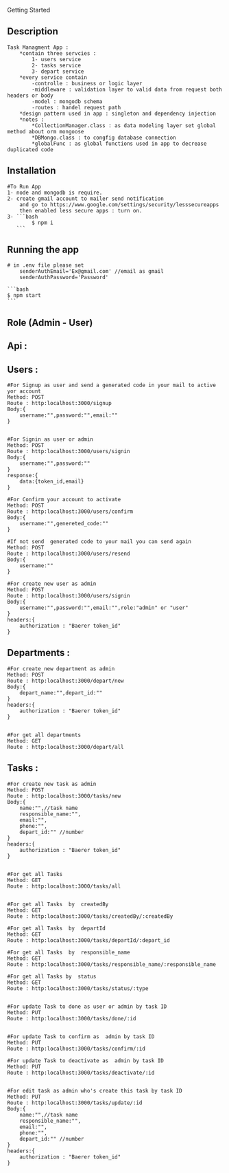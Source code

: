 Getting Started
## Description
    Task Managment App :
        *contain three servcies : 
            1- users service
            2- tasks service
            3- depart service
        *every service contain 
            -controlle : business or logic layer
            -middleware : validation layer to valid data from request both headers or body
            -model : mongodb schema
            -routes : handel request path 
        *design pattern used in app : singleton and dependency injection
        *notes : 
            *CollectionManager.class : as data modeling layer set global method about orm mongoose
            *DBMongo.class : to congfig database connection
            *globalFunc : as global functions used in app to decrease duplicated code   



## Installation
    #To Run App
    1- node and mongodb is require.  
    2- create gmail account to mailer send notification  
        and go to https://www.google.com/settings/security/lesssecureapps  
        then enabled less secure apps : turn on.
    3- ```bash   
            $ npm i 
       ```


## Running the app


    # in .env file please set 
        senderAuthEmail='Ex@gmail.com' //email as gmail
        senderAuthPassword='Password'

    ```bash
    $ npm start
    ```


## Role (Admin - User)

## Api :

## Users :

    #For Signup as user and send a generated code in your mail to active yor account
    Method: POST
    Route : http:localhost:3000/signup
    Body:{
        username:"",password:"",email:""
    }


    #For Signin as user or admin
    Method: POST
    Route : http:localhost:3000/users/signin
    Body:{
        username:"",password:""
    }
    response:{
        data:{token_id,email}
    }

    #For Confirm your account to activate
    Method: POST
    Route : http:localhost:3000/users/confirm
    Body:{
        username:"",genereted_code:""
    }

    #If not send  generated code to your mail you can send again 
    Method: POST
    Route : http:localhost:3000/users/resend
    Body:{
        username:""
    }

    #For create new user as admin
    Method: POST
    Route : http:localhost:3000/users/signin
    Body:{
        username:"",password:"",email:"",role:"admin" or "user"
    }
    headers:{
        authorization : "Baerer token_id"
    }


## Departments : 

    #For create new department as admin
    Method: POST
    Route : http:localhost:3000/depart/new
    Body:{
        depart_name:"",depart_id:""
    }
    headers:{
        authorization : "Baerer token_id"
    }


    #For get all departments 
    Method: GET
    Route : http:localhost:3000/depart/all



## Tasks : 


    #For create new task as admin
    Method: POST
    Route : http:localhost:3000/tasks/new
    Body:{
        name:"",//task name
        responsible_name:"",
        email:"",
        phone:"",
        depart_id:"" //number
    }
    headers:{
        authorization : "Baerer token_id"
    }


    #For get all Tasks 
    Method: GET
    Route : http:localhost:3000/tasks/all


    #For get all Tasks  by  createdBy
    Method: GET
    Route : http:localhost:3000/tasks/createdBy/:createdBy

    #For get all Tasks  by  departId
    Method: GET
    Route : http:localhost:3000/tasks/departId/:depart_id

    #For get all Tasks  by  responsible_name
    Method: GET
    Route : http:localhost:3000/tasks/responsible_name/:responsible_name

    #For get all Tasks by  status
    Method: GET
    Route : http:localhost:3000/tasks/status/:type


    #For update Task to done as user or admin by task ID
    Method: PUT
    Route : http:localhost:3000/tasks/done/:id


    #For update Task to confirm as  admin by task ID
    Method: PUT
    Route : http:localhost:3000/tasks/confirm/:id

    #For update Task to deactivate as  admin by task ID
    Method: PUT
    Route : http:localhost:3000/tasks/deactivate/:id


    #For edit task as admin who's create this task by task ID
    Method: PUT
    Route : http:localhost:3000/tasks/update/:id
    Body:{
        name:"",//task name
        responsible_name:"",
        email:"",
        phone:"",
        depart_id:"" //number
    }
    headers:{
        authorization : "Baerer token_id"
    }
